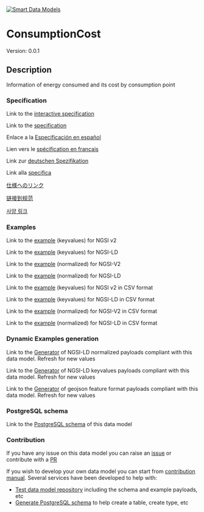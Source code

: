 [![Smart Data Models](https://smartdatamodels.org/wp-content/uploads/2022/01/SmartDataModels_logo.png "Logo")](https://smartdatamodels.org)
# ConsumptionCost
Version: 0.0.1

## Description 

Information of energy consumed and its cost by consumption point
### Specification

Link to the [interactive specification](https://swagger.lab.fiware.org/?url=https://smart-data-models.github.io/dataModel.Consumption/ConsumptionCost/swagger.yaml)

Link to the [specification](https://github.com/smart-data-models/dataModel.Consumption/blob/master/ConsumptionCost/doc/spec.md)

Enlace a la [Especificación en español](https://github.com/smart-data-models/dataModel.Consumption/blob/master/ConsumptionCost/doc/spec_ES.md)

Lien vers le [spécification en français](https://github.com/smart-data-models/dataModel.Consumption/blob/master/ConsumptionCost/doc/spec_FR.md)

Link zur [deutschen Spezifikation](https://github.com/smart-data-models/dataModel.Consumption/blob/master/ConsumptionCost/doc/spec_DE.md)

Link alla [specifica](https://github.com/smart-data-models/dataModel.Consumption/blob/master/ConsumptionCost/doc/spec_IT.md)

[仕様へのリンク](https://github.com/smart-data-models/dataModel.Consumption/blob/master/ConsumptionCost/doc/spec_JA.md)

[链接到规范](https://github.com/smart-data-models/dataModel.Consumption/blob/master/ConsumptionCost/doc/spec_ZH.md)

[사양 링크](https://github.com/smart-data-models/dataModel.Consumption/blob/master/ConsumptionCost/doc/spec_KO.md)
### Examples

Link to the [example](https://smart-data-models.github.io/dataModel.Consumption/ConsumptionCost/examples/example.json) (keyvalues) for NGSI v2

Link to the [example](https://smart-data-models.github.io/dataModel.Consumption/ConsumptionCost/examples/example.jsonld) (keyvalues) for NGSI-LD

Link to the [example](https://smart-data-models.github.io/dataModel.Consumption/ConsumptionCost/examples/example-normalized.json) (normalized) for NGSI-V2

Link to the [example](https://smart-data-models.github.io/dataModel.Consumption/ConsumptionCost/examples/example-normalized.jsonld) (normalized) for NGSI-LD

Link to the [example](https://github.com/smart-data-models/dataModel.Consumption/blob/master/ConsumptionCost/examples/example.json.csv) (keyvalues) for NGSI v2 in CSV format

Link to the [example](https://github.com/smart-data-models/dataModel.Consumption/blob/master/ConsumptionCost/examples/example.jsonld.csv) (keyvalues) for NGSI-LD in CSV format

Link to the [example](https://github.com/smart-data-models/dataModel.Consumption/blob/master/ConsumptionCost/examples/example-normalized.json.csv) (normalized) for NGSI-V2 in CSV format

Link to the [example](https://github.com/smart-data-models/dataModel.Consumption/blob/master/ConsumptionCost/examples/example-normalized.jsonld.csv) (normalized) for NGSI-LD in CSV format
### Dynamic Examples generation

Link to the [Generator](https://smartdatamodels.org/extra/ngsi-ld_generator.php?schemaUrl=https://raw.githubusercontent.com/smart-data-models/dataModel.Consumption/master/ConsumptionCost/schema.json&email=info@smartdatamodels.org) of NGSI-LD normalized payloads compliant with this data model. Refresh for new values

Link to the [Generator](https://smartdatamodels.org/extra/ngsi-ld_generator_keyvalues.php?schemaUrl=https://raw.githubusercontent.com/smart-data-models/dataModel.Consumption/master/ConsumptionCost/schema.json&email=info@smartdatamodels.org) of NGSI-LD keyvalues payloads compliant with this data model. Refresh for new values

Link to the [Generator](https://smartdatamodels.org/extra/geojson_features_generator.php?schemaUrl=https://raw.githubusercontent.com/smart-data-models/dataModel.Consumption/master/ConsumptionCost/schema.json&email=info@smartdatamodels.org) of geojson feature format payloads compliant with this data model. Refresh for new values
### PostgreSQL schema

Link to the [PostgreSQL schema](https://github.com/smart-data-models/dataModel.Consumption/blob/master/ConsumptionCost/schema.sql) of this data model
### Contribution

 If you have any issue on this data model you can raise an [issue](https://github.com/smart-data-models/dataModel.Consumption/issues)  or contribute with a [PR](https://github.com/smart-data-models/dataModel.Consumption/pulls)

 If you wish to develop your own data model you can start from [contribution manual](https://bit.ly/contribution_manual). Several services have been developed to help with: 
 - [Test data model repository](https://smartdatamodels.org/index.php/data-models-contribution-api/) including the schema and example payloads, etc
 - [Generate PostgreSQL schema](https://smartdatamodels.org/index.php/sql-service/) to help create a table, create type, etc